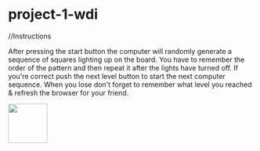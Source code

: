 # project-1-wdi

//Instructions

After pressing the start button the computer will randomly generate a sequence of squares lighting up on the board. You have to remember the order of the pattern and then repeat it after the lights have turned off. If you're correct push the next level button to start the next computer sequence.
When you lose don't forget to remember what level you reached & refresh the browser for your friend.


<img src="/Users/bradleysayers/development/project-1-wdi/images/chain1.gif" width="80" height="80" />

